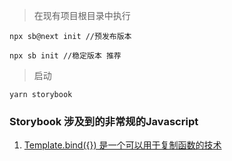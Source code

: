 > 在现有项目根目录中执行

```base
npx sb@next init //预发布版本

npx sb init //稳定版本 推荐
```

> 启动

```base
yarn storybook
```

### Storybook 涉及到的非常规的Javascript

1. [Template.bind({}) 是一个可以用于复制函数的技术](https://developer.mozilla.org/zh-CN/docs/Web/JavaScript/Reference/Global_Objects/Function/bind)

